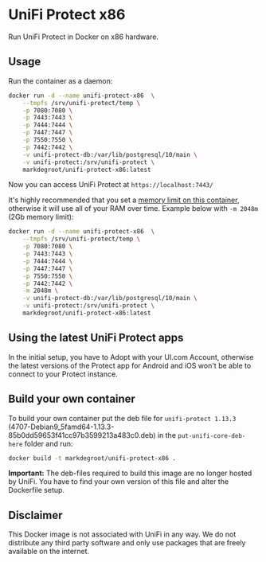 # UniFi Protect x86

Run UniFi Protect in Docker on x86 hardware.

## Usage

Run the container as a daemon:

```bash
docker run -d --name unifi-protect-x86  \
    --tmpfs /srv/unifi-protect/temp \
    -p 7080:7080 \
    -p 7443:7443 \
    -p 7444:7444 \
    -p 7447:7447 \
    -p 7550:7550 \
    -p 7442:7442 \
    -v unifi-protect-db:/var/lib/postgresql/10/main \
    -v unifi-protect:/srv/unifi-protect \
    markdegroot/unifi-protect-x86:latest
```

Now you can access UniFi Protect at `https://localhost:7443/`

It's highly recommended that you set a [memory limit on this container](https://docs.docker.com/config/containers/resource_constraints/#limit-a-containers-access-to-memory), otherwise it will use all of your RAM over time. Example below with `-m 2048m` (2Gb memory limit):

```bash
docker run -d --name unifi-protect-x86  \
    --tmpfs /srv/unifi-protect/temp \
    -p 7080:7080 \
    -p 7443:7443 \
    -p 7444:7444 \
    -p 7447:7447 \
    -p 7550:7550 \
    -p 7442:7442 \
    -m 2048m \
    -v unifi-protect-db:/var/lib/postgresql/10/main \
    -v unifi-protect:/srv/unifi-protect \
    markdegroot/unifi-protect-x86:latest
```

## Using the latest UniFi Protect apps
In the initial setup, you have to Adopt with your UI<span>.</span>com Account, otherwise the latest versions of the Protect app for Android and iOS won't be able to connect to your Protect instance.

## Build your own container
To build your own container put the deb file for `unifi-protect 1.13.3` (4707-Debian9_5famd64-1.13.3-85b0dd59653f41cc97b3599213a483c0.deb) in the `put-unifi-core-deb-here` folder and run:
```bash
docker build -t markdegroot/unifi-protect-x86 .
```
**Important:** The deb-files required to build this image are no longer hosted by UniFi. You have to find your own version of this file and alter the Dockerfile setup.

## Disclaimer

This Docker image is not associated with UniFi in any way. We do not distribute any third party software and only use packages that are freely available on the internet.
